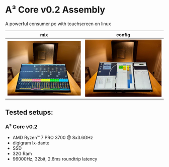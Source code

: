 # A³ Core v0.2 Assembly
A powerful consumer pc with touchscreen on linux

mix | config
---|---
![](pics_assembly/v02/a3core_v02_mix.jpg) | ![](pics_assembly/v02/a3core_v02_config.jpg)

## Tested setups:
### A³ Core v0.2
- AMD Ryzen™ 7 PRO 3700 @ 8x3.6GHz
- digigram lx-dante
- SSD
- 32G Ram
- 96000Hz, 32bit, 2.6ms roundtrip latency